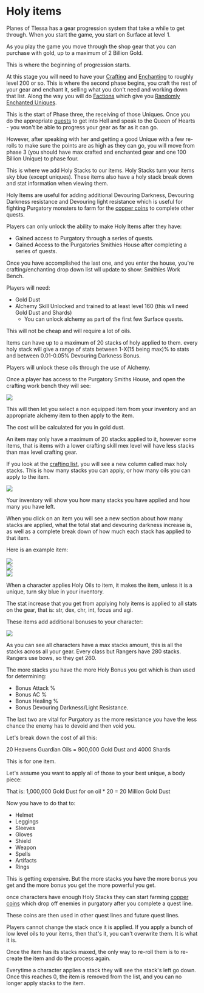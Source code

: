 # Holy items

Planes of Tlessa has a gear progression system that take a while to get through. When you start the game, you start on Surface at level 1.

As you play the game you move through the shop gear that you can purchase with gold, up to a maximum of 2 Billion Gold.

This is where the beginning of progression starts.

At this stage you will need to have your [Crafting](/infromation/crafting) and [Enchanting](/infromation/enchanting) to roughly level 200 or so. This is where the second phase begins, you craft the rest of your
gear and enchant it, selling what you don't need and working down that list. Along the way you will do [Factions](/information/factions) which give you [Randomly Enchanted Uniques](/information/random-enchants).

This is the start of Phase three, the receiving of those Uniques. Once you do the appropriate [quests](/information/quests) to get into Hell and speak to the Queen of Hearts - you won't be able to
progress your gear as far as it can go.

However, after speaking with her and getting a good Unique with a few re-rolls to make sure the points are as high as they can go, you will move from  phase 3 (you should have max crafted and enchanted gear and one 100 Billion Unique)
to phase four.

This is where we add Holy Stacks to our items. Holy Stacks turn your items sky blue (except uniques). These items also have a holy stack break down and stat information
when viewing them.

Holy Items are useful for adding additional Devouring Darkness, Devouring Darkness resistance and Devouring light resistance which is useful for fighting Purgatory monsters to farm for the
[copper coins](/information/currencies) to complete other quests.

Players can only unlock the ability to make Holy Items after they have:

- Gained access to Purgatory through a series of quests.
- Gained Access to the Purgatories Smithies House after completing a series of quests.

Once you have accomplished the last one, and you enter the house, you're crafting/enchanting drop down list wll update to show: Smithies Work Bench.

Players will need:

- Gold Dust
- Alchemy Skill Unlocked and trained to at least level 160 (this wll need Gold Dust and Shards)
  - You can unlock alchemy as part of the first few Surface quests.

This will not be cheap and will require a lot of oils. 

Items can have up to a maximum of 20 stacks of holy applied to them. every holy stack will give a range of stats between 1-X(15 being max)% to stats and between 0.01-0.05% Devouring Darkness Bonus.

Players will unlock these oils through the use of Alchemy.

Once a player has access to the Purgatory Smiths House, and open the crafting work bench they will see:

<div class="mb-4">
    <a href="/storage/info/holy-items/images/smithies-work-bench.png" class="glightbox">
        <img src="/storage/info/holy-items/images/smithies-work-bench.png" class="img-fluid" />
    </a>
</div>

This will then let you select a non equipped item from your inventory and an appropriate alchemy item to then apply to the item.

The cost will be calculated for you in gold dust.

An item may only have a maximum of 20 stacks applied to it, however some items, that is items with a lower crafting skill mex level
will have less stacks than max level crafting gear.

If you look at the [crafting list](/information/crafting), you will see a new column called max holy stacks. This is how many stacks
you can apply, or how many oils you can apply to the item.

<div class="mb-4">
    <a href="/storage/info/holy-items/images/inventory-holy-stacks.png" class="glightbox">
        <img src="/storage/info/holy-items/images/inventory-holy-stacks.png" class="img-fluid" />
    </a>
</div>

Your inventory will show you how many stacks you have applied and how many you have left.

When you click on an item you will see a new section about how many stacks are applied, what the total stat and devouring darkness increase is, as well as a complete break down
of how much each stack has applied to that item.

Here is an example item:

<div class="mb-4">
    <a href="/storage/info/holy-items/images/sky-blue-item.png" class="glightbox">
        <img src="/storage/info/holy-items/images/sky-blue-item.png" class="img-fluid" />
    </a>
</div>

<div class="mb-4">
    <a href="/storage/info/holy-items/images/applied-holy-stacks.png" class="glightbox">
        <img src="/storage/info/holy-items/images/applied-holy-stacks.png" class="img-fluid" />
    </a>
</div>

<div class="mb-4">
    <a href="/storage/info/holy-items/images/holy-stacks-break-down.png" class="glightbox">
        <img src="/storage/info/holy-items/images/holy-stacks-break-down.png" class="img-fluid" />
    </a>
</div>

When a character applies Holy Oils to item, it makes the item, unless it is a unique, turn sky blue in your inventory.

The stat increase that you get from applying holy items is applied to all stats on the gear, that is: str, dex, chr, int, focus and agi.

These items add additional bonuses to your character:

<div class="mb-4">
    <a href="/storage/info/holy-items/images/character-holy-bonus.png" class="glightbox">
        <img src="/storage/info/holy-items/images/character-holy-bonus.png" class="img-fluid" />
    </a>
</div>

As you can see all characters have a max stacks amount, this is all the stacks across all your gear. Every class but Rangers have 280 stacks. Rangers use bows, so they get 260.

The more stacks you have the more Holy Bonus you get which is than used for determining:

- Bonus Attack %
- Bonus AC %
- Bonus Healing %
- Bonus Devouring Darkness/Light Resistance.

The last two are vital for Purgatory as the more resistance you have the less chance the enemy has to devoid and then void you.

Let's break down the cost of all this:

20 Heavens Guardian Oils = 900,000 Gold Dust and 4000 Shards

This is for one item.

Let's assume you want to apply all of those to your best unique, a body piece:

That is: 1,000,000 Gold Dust for on oil * 20 = 20 Million Gold Dust

Now you have to do that to:

- Helmet
- Leggings
- Sleeves
- Gloves
- Shield
- Weapon
- Spells
- Artifacts
- Rings

This is getting expensive. But the more stacks you have the more bonus you get and the more bonus you get the more powerful you get.

once characters have enough Holy Stacks they can start farming [copper coins](/information/currencies) which drop off enemies in purgatory after you complete a quest line.

These coins are then used in other quest lines and future quest lines.

Players cannot change the stack once it is applied. If you apply a bunch of low level oils to your items, then that's it, you can't overwrite them. It is what it is.

Once the item has its stacks maxed, the only way to re-roll them is to re-create the item and do the process again.

Everytime a character applies a stack they will see the stack's left go down. Once this reaches 0, the item is removed from the list, and you can no longer apply stacks to the item.
